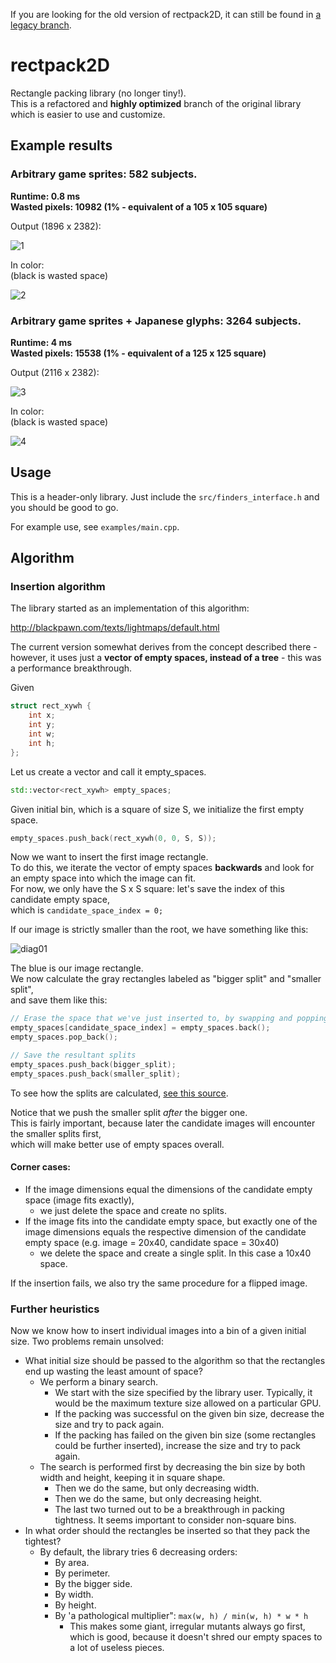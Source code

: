 If you are looking for the old version of rectpack2D, it can still be found in [a legacy branch](https://github.com/TeamHypersomnia/rectpack2D/tree/legacy).

# rectpack2D

Rectangle packing library (no longer tiny!).  
This is a refactored and **highly optimized** branch of the original library which is easier to use and customize.  

## Example results

### Arbitrary game sprites: 582 subjects.  

**Runtime: 0.8 ms**  
**Wasted pixels: 10982 (1% - equivalent of a 105 x 105 square)**  

Output (1896 x 2382):

![1](example/images/atlas_small.png)

In color:  
(black is wasted space)

![2](example/images/atlas_small_color.png)

### Arbitrary game sprites + Japanese glyphs: 3264 subjects.  

**Runtime: 4 ms**  
**Wasted pixels: 15538 (1% - equivalent of a 125 x 125 square)**  

Output (2116 x 2382):

![3](example/images/atlas_big.png)

In color:  
(black is wasted space)

![4](example/images/atlas_big_color.png)

## Usage

This is a header-only library.
Just include the ``src/finders_interface.h`` and you should be good to go.

For example use, see ``examples/main.cpp``.

## Algorithm

### Insertion algorithm

The library started as an implementation of this algorithm:

http://blackpawn.com/texts/lightmaps/default.html

The current version somewhat derives from the concept described there -  
however, it uses just a **vector of empty spaces, instead of a tree** - this was a performance breakthrough.  

Given

```cpp
struct rect_xywh {
	int x;
	int y;
	int w;
	int h;
};
````

Let us create a vector and call it empty_spaces.

```cpp
std::vector<rect_xywh> empty_spaces;
````

Given initial bin, which is a square of size S, we initialize the first empty space.

```cpp
empty_spaces.push_back(rect_xywh(0, 0, S, S));
````

Now we want to insert the first image rectangle.  
To do this, we iterate the vector of empty spaces **backwards** and look for an empty space into which the image can fit.  
For now, we only have the S x S square: let's save the index of this candidate empty space,  
which is ``candidate_space_index = 0;``  

If our image is strictly smaller than the root, we have something like this:

![diag01](example/images/diag01.png)

The blue is our image rectangle.  
We now calculate the gray rectangles labeled as "bigger split" and "smaller split",  
and save them like this:  

```cpp
// Erase the space that we've just inserted to, by swapping and popping.
empty_spaces[candidate_space_index] = empty_spaces.back();
empty_spaces.pop_back();

// Save the resultant splits
empty_spaces.push_back(bigger_split);
empty_spaces.push_back(smaller_split);
````

To see how the splits are calculated, [see this source](src/insert_and_split.h).

Notice that we push the smaller split *after* the bigger one.  
This is fairly important, because later the candidate images will encounter the smaller splits first,  
which will make better use of empty spaces overall.  

#### Corner cases:

- If the image dimensions equal the dimensions of the candidate empty space (image fits exactly),
	- we just delete the space and create no splits.  
- If the image fits into the candidate empty space, but exactly one of the image dimensions equals the respective dimension of the candidate empty space (e.g. image = 20x40, candidate space = 30x40)
	- we delete the space and create a single split. In this case a 10x40 space.

If the insertion fails, we also try the same procedure for a flipped image.

### Further heuristics

Now we know how to insert individual images into a bin of a given initial size.
Two problems remain unsolved:

- What initial size should be passed to the algorithm so that the rectangles end up wasting the least amount of space?
	- We perform a binary search.
		- We start with the size specified by the library user. Typically, it would be the maximum texture size allowed on a particular GPU.
		- If the packing was successful on the given bin size, decrease the size and try to pack again.
		- If the packing has failed on the given bin size (some rectangles could be further inserted), increase the size and try to pack again.
	- The search is performed first by decreasing the bin size by both width and height, keeping it in square shape.
		- Then we do the same, but only decreasing width.
		- Then we do the same, but only decreasing height.
		- The last two turned out to be a breakthrough in packing tightness. It seems important to consider non-square bins.
- In what order should the rectangles be inserted so that they pack the tightest?
	- By default, the library tries 6 decreasing orders:
		- By area.
		- By perimeter.
		- By the bigger side.
		- By width.
		- By height.
		- By 'a pathological multiplier": ``max(w, h) / min(w, h) * w * h``
			- This makes some giant, irregular mutants always go first, which is good, because it doesn't shred our empty spaces to a lot of useless pieces.
